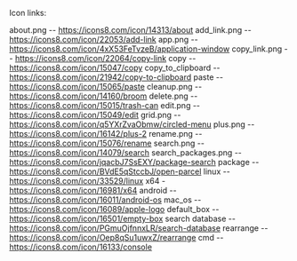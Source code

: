 Icon links:

about.png -- https://icons8.com/icon/14313/about
add_link.png -- https://icons8.com/icon/22053/add-link
app.png -- https://icons8.com/icon/4xX53FeTvzeB/application-window
copy_link.png -- https://icons8.com/icon/22064/copy-link
copy -- https://icons8.com/icon/15047/copy
copy_to_clipboard -- https://icons8.com/icon/21942/copy-to-clipboard
paste --https://icons8.com/icon/15065/paste
cleanup.png -- https://icons8.com/icon/14160/broom
delete.png -- https://icons8.com/icon/15015/trash-can
edit.png -- https://icons8.com/icon/15049/edit
grid.png -- https://icons8.com/icon/q5YXrZvaObmw/circled-menu
plus.png -- https://icons8.com/icon/16142/plus-2
rename.png -- https://icons8.com/icon/15076/rename
search.png -- https://icons8.com/icon/14079/search
search_packages.png -- https://icons8.com/icon/jqacbJ7SsEXY/package-search
package -- https://icons8.com/icon/BVdE5qStccbJ/open-parcel
linux -- https://icons8.com/icon/33529/linux
x64 - https://icons8.com/icon/16981/x64
android  -- https://icons8.com/icon/16011/android-os
mac_os -- https://icons8.com/icon/16089/apple-logo
default_box -- https://icons8.com/icon/16501/empty-box
search database -- https://icons8.com/icon/PGmuOjfnnxLR/search-database
rearrange --  https://icons8.com/icon/Oep8qSu1uwxZ/rearrange
cmd -- https://icons8.com/icon/16133/console